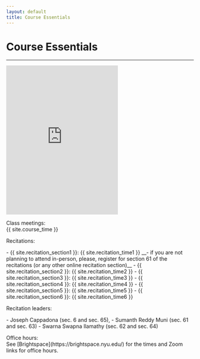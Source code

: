 ```yaml
---
layout: default
title: Course Essentials
---
```


# Course Essentials
---
<!--
<div class="alert" markdown="1">
We’ll be using NYU's new learning management system (LMS) called [Brightspace](https://brightspace.nyu.edu/) instead of NYU Classes for this course.

Check out [student training materials](http://www.nyu.edu/it/lms/student-training) for more info on the new LMS.
</div>
-->
<iframe class="calendar" src="https://calendar.google.com/calendar/embed?height=400&amp;wkst=1&amp;bgcolor=%23ffffff&amp;ctz=America%2FNew_York&amp;src=Y19yY3RiM2c3bWprYmpyanBxNHA2Nmc3MWM4MEBncm91cC5jYWxlbmRhci5nb29nbGUuY29t&amp;src=bnl1LmVkdV85NGE3MHZsbGc5czI2dXR1MDZra291cHA0MEBncm91cC5jYWxlbmRhci5nb29nbGUuY29t&amp;src=bnl1MzMxQG55dS5lZHU&amp;color=%23F4511E&amp;color=%23F4511E&amp;color=%23039BE5&amp;showTitle=0&amp;showNav=0&amp;showPrint=1&amp;showCalendars=0&amp;mode=AGENDA"  height="400"  frameborder="0" scrolling="no"></iframe>


<p class="hang" markdown="1"><span class="emph">Class meetings:</span> <br>{{ site.course_time }}
</p>

<p class="hang" markdown="1"><span class="emph">Recitations</span>:
</p>
- {{ site.recitation_section1 }}: {{ site.recitation_time1 }} __<span class="red">- if you are not planning to attend in-person, please, register for section 61 of the recitations (or any other online recitation section)</span>__
- {{ site.recitation_section2 }}: {{ site.recitation_time2 }}
- {{ site.recitation_section3 }}: {{ site.recitation_time3 }}
- {{ site.recitation_section4 }}: {{ site.recitation_time4 }}
- {{ site.recitation_section5 }}: {{ site.recitation_time5 }}
- {{ site.recitation_section6 }}: {{ site.recitation_time6 }}



<p class="hang" markdown="1"><span class="emph">Recitation leaders</span>:
</p>
- Joseph Cappadona (sec. 6 and sec. 65),
- Sumanth Reddy Muni (sec. 61 and sec. 63)
- Swarna Swapna Ilamathy (sec. 62 and sec. 64)



<p class="hang" markdown="1"><span class="emph">Office hours:</span> <br>
See [Brightspace](https://brightspace.nyu.edu/) for the times and Zoom links for office hours.
<!--
<span class="name">Joanna:</span>
{{ site.instructor_office_hours }} ({{ site.instructor_office_hours_location }})
<br>
<span class="name">{{site.recitation_instructor1_name}}:</span> {{site.recitation1_office_hours}}
<br>

<span class="name">{{site.recitation_instructor2_name}}:</span> {{site.recitation2_office_hours}} ({{site.recitation2_office_hours_location }})
<br>

<span class="name">{{site.recitation_instructor3_name}}:</span> {{site.recitation3_office_hours}}

-->
</p>


<p class="hang" markdown="1"><span class="emph">Best way to communicate outside of office hours:</span> [Ed q&a and discussion forum]( {{site.ed_site}}) </p>
- Post all course related questions to the discussion board: content of lectures, labs, projects, ....
- If you have private questions related to your grading, your course progress, or anything that should not be discussed by the entire class,  you should post them on Ed as well, but make them visible only to the course staff (any question on Ed can be made private).
- To get started with Ed, follow this [Quick Start Guide](https://us.edstem.org/help).

- For those registering late: you can self sign up on [Ed]( {{site.ed_signup}}) for this class (make sure you use
your netID email address, or you may end up being removed from the site once we update the roster).


<p class="hang" markdown="1"><span class="emph">Tutors:</span>  the tutors are going to be available starting
the second week of classes on Zoom; here is their [schedule]( {{ site.tutor_schedule_link }}) (updated with any last minute changes).
</p>


<p class="hang" markdown="1"><span class="emph">How to get help?</span> </p>

- ask questions on the class discussion forum and read the questions posted by other students
- ask questions in recitations and during lectures
- get help from the tutors
- talk to us (we cannot help, unless we know there is an issue)
- go to office hours

<p>
Make sure you let us know as soon as you feel lost in the course. Do not wait till you
start getting failing grades because it might be too late by then.
</p>





# Course Description
---
**Data Structures**

CSCI-UA 102 Prerequisite: Introduction to Computer Science (CSCI-UA 101). <br>
__NOTE: The prerequisite means that you DO NEED TO KNOW AND REMEMBER the material from CSCI-UA 101.__<br>
Offered in the fall and spring. 4 points.<br>
Use and design of data structures, which organize information in
computer memory. Stacks, queues, linked lists, binary trees:
how to implement them in a high-level language, how to analyze their
effect on algorithm efficiency, and how to modify them.
Programming assignments.<br>

__<span class="red">This course assumes that students had at least one semester course in Java programming language.
All programming assignments are given in Java and students need to be able to read and write fairly involved
programs from the very first project.</span>__

# Important Dates
---

<p class="hang" markdown="1"> **Midterm Exam (these dates may change if there are any class schedule changes):** <br>
{{ site.midterm_exam_date }}
</p>
<p class="hang" markdown="1"> **Final Exam:**
(date and time subject to change by CAS, check the dates posted by the department
[here]( {{site.final_exams_link}} ) ) <br>
{{ site.final_exam_date }}
</p>

{% include   {{ site.info }} %}

<br>
<br>
